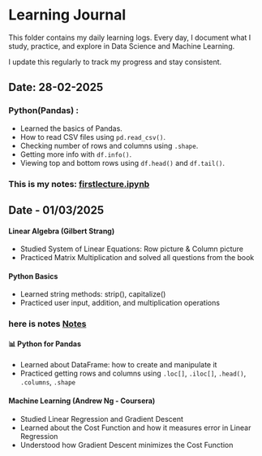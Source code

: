 # Learning Journal  

This folder contains my daily learning logs. Every day, I document what I study, practice, and explore in Data Science and Machine Learning.  

I update this regularly to track my progress and stay consistent.  

## Date: 28-02-2025
### Python(Pandas) :
- Learned the basics of Pandas.
- How to read CSV files using `pd.read_csv()`.
- Checking number of rows and columns using `.shape`.
- Getting more info with `df.info()`.
- Viewing top and bottom rows using `df.head()` and `df.tail()`.
### This is my notes: [firstlecture.ipynb](https://github.com/Avisiingh/ml-ds-learning-log/blob/main/Learning_Journal/Notes/Python/Pandas/firstlecture.ipynb)

## Date - 01/03/2025  

#### Linear Algebra (Gilbert Strang)  
- Studied System of Linear Equations: Row picture & Column picture  
- Practiced Matrix Multiplication and solved all questions from the book  

####  Python Basics  
- Learned string methods: strip(), capitalize()  
- Practiced user input, addition, and multiplication operations
### here is notes [Notes](https://github.com/Avisiingh/ml-ds-learning-log/blob/main/Learning_Journal/Notes/Python/hello.ipynb)

#### 📊 Python for Pandas  
- Learned about DataFrame: how to create and manipulate it  
- Practiced getting rows and columns using `.loc[]`, `.iloc[]`, `.head()`, `.columns`, `.shape`  

  

####  Machine Learning (Andrew Ng - Coursera)  
- Studied Linear Regression and Gradient Descent  
- Learned about the Cost Function and how it measures error in Linear Regression  
- Understood how Gradient Descent minimizes the Cost Function




